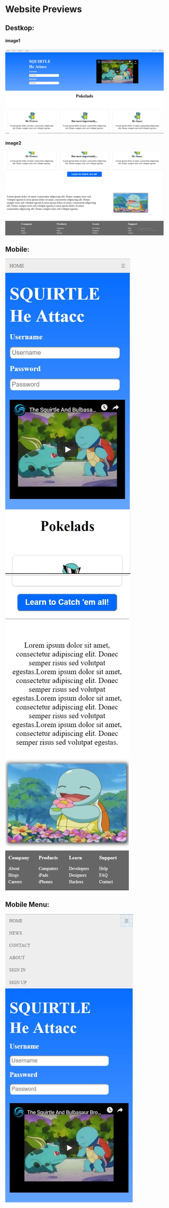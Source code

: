 # Website Previews
## Destkop:
#### image1
![](WebsitePreview/image1.JPG)
#### image2
![](WebsitePreview/image2.JPG)

## Mobile:

![](WebsitePreview/imageMobile1.JPG) ![](WebsitePreview/imageMobile2.JPG)

## Mobile Menu:

![](WebsitePreview/imageMobileMenu.JPG) 
